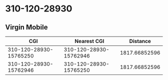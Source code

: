 # 310-120-28930
## Virgin Mobile


| CGI | Nearest CGI | Distance |
|-----|-------------|----------|
| 310-120-28930-15765250 | 310-120-28930-15762946 | 1817.66852596 |
| 310-120-28930-15762946 | 310-120-28930-15765250 | 1817.66852596 |
